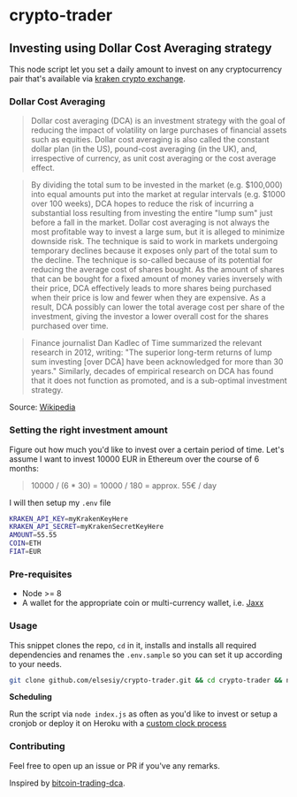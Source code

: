 crypto-trader
====

## Investing using Dollar Cost Averaging strategy

This node script let you set a daily amount to invest on any cryptocurrency pair that's available via [kraken crypto exchange](https://kraken.com).

### Dollar Cost Averaging

> Dollar cost averaging (DCA) is an investment strategy with the goal of reducing the impact of volatility on large purchases of financial assets such as equities. Dollar cost averaging is also called the constant dollar plan (in the US), pound-cost averaging (in the UK), and, irrespective of currency, as unit cost averaging or the cost average effect.

> By dividing the total sum to be invested in the market (e.g. $100,000) into equal amounts put into the market at regular intervals (e.g. $1000 over 100 weeks), DCA hopes to reduce the risk of incurring a substantial loss resulting from investing the entire "lump sum" just before a fall in the market. Dollar cost averaging is not always the most profitable way to invest a large sum, but it is alleged to minimize downside risk. The technique is said to work in markets undergoing temporary declines because it exposes only part of the total sum to the decline. The technique is so-called because of its potential for reducing the average cost of shares bought. As the amount of shares that can be bought for a fixed amount of money varies inversely with their price, DCA effectively leads to more shares being purchased when their price is low and fewer when they are expensive. As a result, DCA possibly can lower the total average cost per share of the investment, giving the investor a lower overall cost for the shares purchased over time.

> Finance journalist Dan Kadlec of Time summarized the relevant research in 2012, writing: "The superior long-term returns of lump sum investing [over DCA] have been acknowledged for more than 30 years." Similarly, decades of empirical research on DCA has found that it does not function as promoted, and is a sub-optimal investment strategy.

Source: [Wikipedia](https://en.wikipedia.org/wiki/Dollar_cost_averaging)

### Setting the right investment amount
Figure out how much you'd like to invest over a certain period of time.
Let's assume I want to invest 10000 EUR in Ethereum over the course of 6 months:

> 10000 / (6 * 30) = 10000 / 180 = approx. 55€ / day

I will then setup my `.env` file

```sh
KRAKEN_API_KEY=myKrakenKeyHere
KRAKEN_API_SECRET=myKrakenSecretKeyHere
AMOUNT=55.55
COIN=ETH
FIAT=EUR
```

### Pre-requisites

- Node >= 8
- A wallet for the appropriate coin or multi-currency wallet, i.e. [Jaxx](https://jaxx.io/)

### Usage

This snippet clones the repo, `cd` in it, installs and installs all required dependencies and renames the `.env.sample` so you can set it up according to your needs.  

```sh
git clone github.com/elsesiy/crypto-trader.git && cd crypto-trader && npm i && mv .env.example .env
```

**Scheduling**

Run the script via `node index.js` as often as you'd like to invest or setup a cronjob or deploy it on Heroku with a [custom clock process](https://devcenter.heroku.com/articles/scheduled-jobs-custom-clock-processes)

### Contributing

Feel free to open up an issue or PR if you've any remarks.


Inspired by [bitcoin-trading-dca](https://github.com/0x13a/bitcoin-trading-dca). 